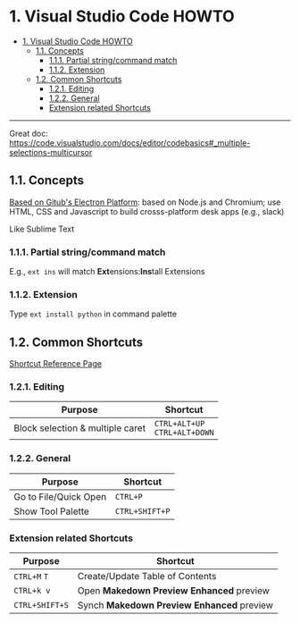 # 1. Visual Studio Code HOWTO

<!-- TOC -->

- [1. Visual Studio Code HOWTO](#1-visual-studio-code-howto)
    - [1.1. Concepts](#11-concepts)
        - [1.1.1. Partial string/command match](#111-partial-stringcommand-match)
        - [1.1.2. Extension](#112-extension)
    - [1.2. Common Shortcuts](#12-common-shortcuts)
        - [1.2.1. Editing](#121-editing)
        - [1.2.2. General](#122-general)
        - [Extension related Shortcuts](#extension-related-shortcuts)

<!-- /TOC -->

---

Great doc: https://code.visualstudio.com/docs/editor/codebasics#_multiple-selections-multicursor

## 1.1. Concepts
[Based on Gitub's Electron Platform](https://github.com/electron/electron): based on Node.js and Chromium; use HTML, CSS and Javascript to build crosss-platform desk apps (e.g., slack)

Like Sublime Text

### 1.1.1. Partial string/command match
E.g., `ext ins` will match **Ext**ensions:**Ins**tall Extensions

### 1.1.2. Extension

Type `ext install python` in command palette

## 1.2. Common Shortcuts

[Shortcut Reference Page](https://code.visualstudio.com/docs/getstarted/keybindings#_keyboard-shortcuts-reference)

### 1.2.1. Editing

Purpose  |  Shortcut
---------|----------
Block selection & multiple caret | `CTRL+ALT+UP` <br> `CTRL+ALT+DOWN`

### 1.2.2. General

Purpose  |  Shortcut
---------|----------
Go to File/Quick Open | `CTRL+P`
Show Tool Palette | `CTRL+SHIFT+P`

### Extension related Shortcuts

Purpose  |  Shortcut
---------|----------
`CTRL+M` `T` | Create/Update Table of Contents
`CTRL+k v` | Open **Makedown Preview Enhanced** preview
`CTRL+SHIFT+S` | Synch **Makedown Preview Enhanced** preview
